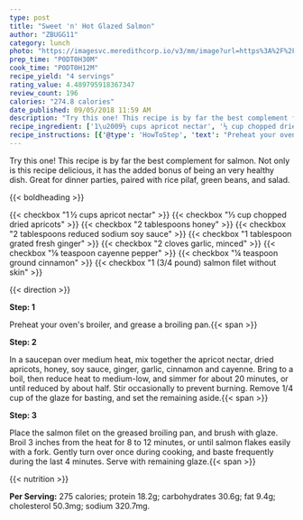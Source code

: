 ```yaml
---
type: post
title: "Sweet 'n' Hot Glazed Salmon"
author: "ZBUGG11"
category: lunch
photo: "https://imagesvc.meredithcorp.io/v3/mm/image?url=https%3A%2F%2Fimages.media-allrecipes.com%2Fuserphotos%2F1028107.jpg"
prep_time: "P0DT0H30M"
cook_time: "P0DT0H12M"
recipe_yield: "4 servings"
rating_value: 4.489795918367347
review_count: 196
calories: "274.8 calories"
date_published: 09/05/2018 11:59 AM
description: "Try this one! This recipe is by far the best complement for salmon. Not only is this recipe delicious, it has the added bonus of being an very healthy dish. Great for dinner parties, paired with rice pilaf, green beans, and salad."
recipe_ingredient: ['1\u2009½ cups apricot nectar', '⅓ cup chopped dried apricots', '2 tablespoons honey', '2 tablespoons reduced sodium soy sauce', '1 tablespoon grated fresh ginger ', '2 cloves garlic, minced', '⅛ teaspoon cayenne pepper', '¼ teaspoon ground cinnamon', '1 (3/4 pound) salmon filet without skin']
recipe_instructions: [{'@type': 'HowToStep', 'text': "Preheat your oven's broiler, and grease a broiling pan.\n"}, {'@type': 'HowToStep', 'text': 'In a saucepan over medium heat, mix together the apricot nectar, dried apricots, honey, soy sauce, ginger, garlic, cinnamon and cayenne. Bring to a boil, then reduce heat to medium-low, and simmer for about 20 minutes, or until reduced by about half. Stir occasionally to prevent burning. Remove 1/4 cup of the glaze for basting, and set the remaining aside.\n'}, {'@type': 'HowToStep', 'text': 'Place the salmon filet on the greased broiling pan, and brush with glaze. Broil 3 inches from the heat for 8 to 12 minutes, or until salmon flakes easily with a fork. Gently turn over once during cooking, and baste frequently during the last 4 minutes. Serve with remaining glaze.\n'}]
---
```


Try this one! This recipe is by far the best complement for salmon. Not only is this recipe delicious, it has the added bonus of being an very healthy dish. Great for dinner parties, paired with rice pilaf, green beans, and salad. 

{{< boldheading >}}

{{< checkbox "1 ½ cups apricot nectar" >}}
{{< checkbox "⅓ cup chopped dried apricots" >}}
{{< checkbox "2 tablespoons honey" >}}
{{< checkbox "2 tablespoons reduced sodium soy sauce" >}}
{{< checkbox "1 tablespoon grated fresh ginger" >}}
{{< checkbox "2 cloves garlic, minced" >}}
{{< checkbox "⅛ teaspoon cayenne pepper" >}}
{{< checkbox "¼ teaspoon ground cinnamon" >}}
{{< checkbox "1 (3/4 pound) salmon filet without skin" >}}


{{< direction >}}

**Step: 1**

Preheat your oven's broiler, and grease a broiling pan.{{< span >}}

**Step: 2**

In a saucepan over medium heat, mix together the apricot nectar, dried apricots, honey, soy sauce, ginger, garlic, cinnamon and cayenne. Bring to a boil, then reduce heat to medium-low, and simmer for about 20 minutes, or until reduced by about half. Stir occasionally to prevent burning. Remove 1/4 cup of the glaze for basting, and set the remaining aside.{{< span >}}

**Step: 3**

Place the salmon filet on the greased broiling pan, and brush with glaze. Broil 3 inches from the heat for 8 to 12 minutes, or until salmon flakes easily with a fork. Gently turn over once during cooking, and baste frequently during the last 4 minutes. Serve with remaining glaze.{{< span >}}

{{< nutrition >}}

**Per Serving:** 275 calories; protein 18.2g; carbohydrates 30.6g; fat 9.4g; cholesterol 50.3mg; sodium 320.7mg.
